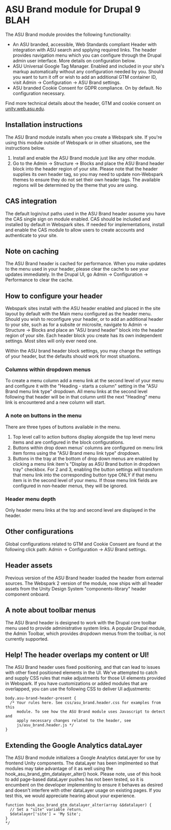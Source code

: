 # ASU Brand module for Drupal 9 BLAH

The ASU Brand module provides the following functionality:
* An ASU branded, accessible, Web Standards compliant Header with integration
  with ASU search and spplying required links. The header provides navigation
  menu which you can configure through the Drupal admin user interface. More
  details on configuration below.
* ASU Universal Google Tag Manager. Enabled and included in your site's markup
  automatically without any configuration needed by you. Should you want to
  turn it off or wish to add an additional GTM container ID, visit Admin ->
  Configuration -> ASU Brand settings.
* ASU branded Cookie Consent for GDPR compliance. On by default. No
  configuration necessary.

Find more technical details about the header, GTM and cookie consent on
[unity.web.asu.edu](https://unity.web.asu.edu).
## Installation instructions
The ASU Brand module installs when you create a Webspark site. If you're
using this module outside of Webspark or in other situations, see the
instructions below.
1. Install and enable the ASU Brand module just like any other module.
2. Go to the Admin -> Structure -> Blocks and place the ASU Brand header block
   into the header region of your site. Please note that the header supplies
   its own header tag, so you may need to update non-Webspark themes to ensure
   they do not set their own header tags. The available regions will be
   determined by the theme that you are using.
## CAS integration
The default login/out paths used in the ASU Brand header assume you have the
CAS single sign on module enabled. CAS should be included and installed by
default in Webspark sites. If needed for implementations, install and enable
the CAS module to allow users to create accounts and authenticate to your site.
## Note on caching
The ASU Brand header is cached for performance. When you make updates to the
menu used in your header, please clear the cache to see your updates
immediately. In the Drupal UI, go Admin -> Configuration -> Performance to
clear the cache.
## How to configure your header
Webspark sites install with the ASU header enabled and placed in the site
layout by default with the Main menu configured as the header menu. Should
you wish to reconfigure your header, or to add an additional header to your
site, such as for a subsite or microsite, navigate to Admin -> Structure ->
Blocks and place an "ASU brand header" block into the header region of your
site. Each header block you create has its own independent settings. Most sites
will only ever need one.

Within the ASU brand header block settings, you may change the settings of your
header, but the defaults should work for most situations.
### Columns within dropdown menus
To create a menu column add a menu link at the second level of your menu and
configure it with the "Heading - starts a column" setting in the "ASU Brand
menu link type" dropdown. All menu links at the second level following that
header will be in that column until the next "Heading" menu link is
encountered and a new column will start.
### A note on buttons in the menu
There are three types of buttons available in the menu.
1. Top level call to action buttons display alongside the top level menu items
   and are configured in the block configurations.
2. Buttons within drop down menus' columns are configured on menu link item
   forms using the "ASU Brand menu link type" dropdown.
3. Buttons in the tray at the bottom of drop down menus are enabled by clicking
   a menu link item's "Display as ASU Brand button in dropdown tray" checkbox.
For 2 and 3, enabling the button settings will transform that menu link into
the corresponding button type ONLY if that menu item is in the second level of
your menu. If those menu link fields are configured in non-header menus, they
will be ignored.
### Header menu depth
Only header menu links at the top and second level are displayed in the header.
## Other configurations
Global configurations related to GTM and Cookie Consent are found at the
following click path: Admin -> Configuration -> ASU Brand settings.
## Header assets
Previous version of the ASU Brand header loaded the header from external
sources. The Webspark 2 version of the module, now ships with all header assets
from the Unity Design System "components-library" header component onboard.
## A note about toolbar menus
The ASU Brand header is designed to work with the Drupal core toolbar menu used
to provide administrative system links. A popular Drupal module, the Admin
Toolbar, which provides dropdown menus from the toolbar, is not currently
supported.
## Help! The header overlaps my content or UI!
The ASU Brand header uses fixed positioning, and that can lead to issues with
other fixed positioned elements in the UI. We've attempted to catch and supply
CSS rules that make adjustments for those UI elements provided in Webspark. If
you have customizations or added modules that are overlapped, you can use the
following CSS to deliver UI adjustments:

```
body.asu-brand-header-present {
  /* Your rules here. See css/asu_brand.header.css for examples from this
     module. To see how the ASU Brand module uses Javascript to detect and
     apply necessary changes related to the header, see
     js/asu_brand.header.js */
}
```
## Extending the Google Analytics dataLayer
The ASU Brand module initializes a Google Analytics dataLayer for use by
frontend Unity components. The dataLayer has been implmented so that
modules may take advantage of it as well using the
hook_asu_brand_gtm_datalayer_alter() hook. Please note, use of this hook to
add page-based dataLayer pushes has not been tested, so it is encumbent on
the developer implementing to ensure it behaves as desired and doesn't
interfere with other dataLayer usage on existing pages. If you test this,
we would appreciate hearing about your experience.

```
function hook_asu_brand_gtm_datalayer_alter(array &$datalayer) {
  // Set a "site" variable return.
  $datalayer['site'] = 'My Site';
}
*/
```
